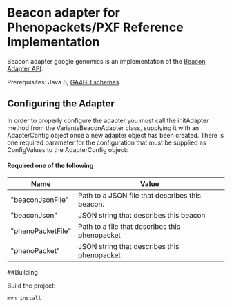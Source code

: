 # Beacon adapter for Phenopackets/PXF Reference Implementation

Beacon adapter google genomics is an implementation of the [Beacon Adapter API](https://github.com/mcupak/beacon-adapter-api).

Prerequisites: Java 8, [GA4GH schemas](https://github.com/ga4gh/ga4gh-schemas/releases/tag/v0.6.0a10).

## Configuring the Adapter

In order to properly configure the adapter you must call the initAdapter method from the VariantsBeaconAdapter class, supplying it with an AdapterConfig object once a new adapter object has been created.
There is one required parameter for the configuration that must be supplied as ConfigValues to the AdapterConfig object:

#### Required one of the following
| Name | Value |
|--- | ---|
| "beaconJsonFile" | Path to a JSON file that describes this beacon. |
| "beaconJson" | JSON string that describes this beacon |
| "phenoPacketFile" | Path to a file that describes this phenopacket |
| "phenoPacket" | JSON string that describes this phenopacket |

##Building

Build the project:

    mvn install